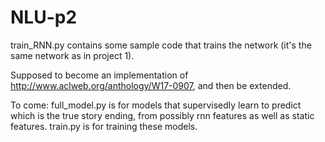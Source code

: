 # NLU-p2

train_RNN.py contains some sample code that trains the network (it's the same network as in project 1).

Supposed to become an implementation of http://www.aclweb.org/anthology/W17-0907, and then be extended.

To come:
full_model.py is for models that supervisedly learn to predict which is the true story ending, from possibly rnn features as well as static features. train.py is for training these models. 
